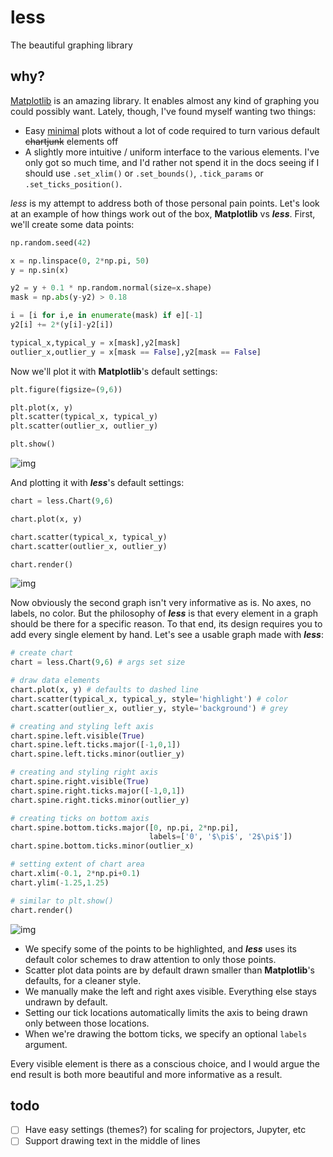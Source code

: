 # less

The beautiful graphing library

## why?

[Matplotlib](https://matplotlib.org/gallery/index.html) is an amazing library. It enables almost any kind of graphing you could possibly want. Lately, though, I've found myself wanting two things:

- Easy [minimal](https://www.amazon.com/Storytelling-Data-Visualization-Business-Professionals/dp/1119002257/) plots without a lot of code required to turn various default ~~chartjunk~~ elements off
- A slightly more intuitive / uniform interface to the various elements. I've only got so much time, and I'd rather not spend it in the docs seeing if I should use `.set_xlim()` or `.set_bounds()`, `.tick_params` or `.set_ticks_position()`.

*less* is my attempt to address both of those personal pain points. Let's look at an example of how things work out of the box, **Matplotlib** vs **_less_**. First, we'll create some data points:

```python
np.random.seed(42)

x = np.linspace(0, 2*np.pi, 50)
y = np.sin(x)

y2 = y + 0.1 * np.random.normal(size=x.shape)
mask = np.abs(y-y2) > 0.18

i = [i for i,e in enumerate(mask) if e][-1]
y2[i] += 2*(y[i]-y2[i])

typical_x,typical_y = x[mask],y2[mask]
outlier_x,outlier_y = x[mask == False],y2[mask == False]
```
Now we'll plot it with **Matplotlib**'s default settings:

```python
plt.figure(figsize=(9,6))

plt.plot(x, y)
plt.scatter(typical_x, typical_y)
plt.scatter(outlier_x, outlier_y)

plt.show()
```

![img](http://i.imgur.com/TeVy7LQ.png)

And plotting it with **_less_**'s default settings:

```python
chart = less.Chart(9,6)

chart.plot(x, y)

chart.scatter(typical_x, typical_y)
chart.scatter(outlier_x, outlier_y)

chart.render()
```

![img](http://i.imgur.com/On5uIHs.png)

Now obviously the second graph isn't very informative as is. No axes, no labels, no color. But the philosophy of **_less_** is that every element in a graph should be there for a specific reason. To that end, its design requires you to add every single element by hand. Let's see a usable graph made with **_less_**:

```python
# create chart
chart = less.Chart(9,6) # args set size

# draw data elements
chart.plot(x, y) # defaults to dashed line
chart.scatter(typical_x, typical_y, style='highlight') # color
chart.scatter(outlier_x, outlier_y, style='background') # grey

# creating and styling left axis
chart.spine.left.visible(True)
chart.spine.left.ticks.major([-1,0,1])
chart.spine.left.ticks.minor(outlier_y)

# creating and styling right axis
chart.spine.right.visible(True)
chart.spine.right.ticks.major([-1,0,1])
chart.spine.right.ticks.minor(outlier_y)

# creating ticks on bottom axis
chart.spine.bottom.ticks.major([0, np.pi, 2*np.pi],
                               labels=['0', '$\pi$', '2$\pi$'])
chart.spine.bottom.ticks.minor(outlier_x)

# setting extent of chart area
chart.xlim(-0.1, 2*np.pi+0.1)
chart.ylim(-1.25,1.25)

# similar to plt.show()
chart.render()
```

![img](https://i.imgur.com/vTSDmLh.png)

- We specify some of the points to be highlighted, and **_less_** uses its default color schemes to draw attention to only those points.
- Scatter plot data points are by default drawn smaller than **Matplotlib**'s defaults, for a cleaner style.
- We manually make the left and right axes visible. Everything else stays undrawn by default.
- Setting our tick locations automatically limits the axis to being drawn only between those locations.
- When we're drawing the bottom ticks, we specify an optional `labels` argument.

Every visible element is there as a conscious choice, and I would argue the end result is both more beautiful and more informative as a result.

## todo

- [ ] Have easy settings (themes?) for scaling for projectors, Jupyter, etc
- [ ] Support drawing text in the middle of lines
